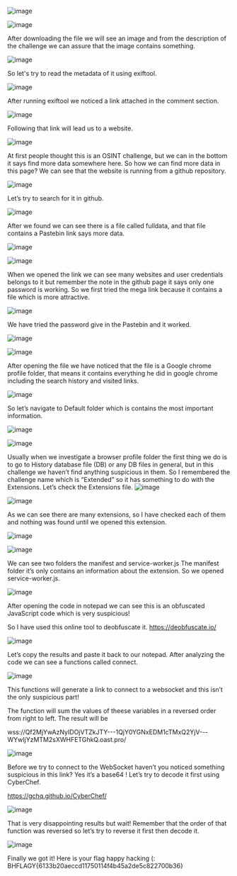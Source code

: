 ![image](https://github.com/AbdullahSGF/BHMEA23-Extended-Writeup/assets/131845686/70f79eb5-0537-4bab-ac0c-c9995c045a09)



![image](https://github.com/AbdullahSGF/BlackHatMEA-Qualifications-CTF/assets/131845686/b4f8b033-fd5d-4dd2-a929-ead0663ea4b6)

 
After downloading the file we will see an image and from the description of the challenge we can assure that the image contains something.


![image](https://github.com/AbdullahSGF/BlackHatMEA-Qualifications-CTF/assets/131845686/a9eebd13-8aa7-4d1d-bbb2-1c7c3a34fa51)

So let's try to read the metadata of it using exiftool.


![image](https://github.com/AbdullahSGF/BlackHatMEA-Qualifications-CTF/assets/131845686/5962233b-26ef-487a-ae57-70df799bd5b0)

 
After running exiftool we noticed a link attached in the comment section.


![image](https://github.com/AbdullahSGF/BlackHatMEA-Qualifications-CTF/assets/131845686/c049c387-dc55-4aac-9c0e-61d6315288ad)

 
Following that link will lead us to a website.


![image](https://github.com/AbdullahSGF/BlackHatMEA-Qualifications-CTF/assets/131845686/3a384196-4fe1-4ea6-9514-e101a33d49b9)


At first people thought this is an OSINT challenge, but we can in the bottom it says find more data somewhere here. So how we can find more data in this page? We can see that the website is running from a github repository.


![image](https://github.com/AbdullahSGF/BlackHatMEA-Qualifications-CTF/assets/131845686/12122fe8-1811-424e-88f3-881cf294f093)

Let’s try to search for it in github.


 ![image](https://github.com/AbdullahSGF/BlackHatMEA-Qualifications-CTF/assets/131845686/44c711e8-577e-4114-a0ce-e7435787647b)

 


 
After we found we can see there is a file called fulldata, and that file contains a Pastebin link says more data.


 ![image](https://github.com/AbdullahSGF/BlackHatMEA-Qualifications-CTF/assets/131845686/5b6085ac-8600-452a-bedb-ea2d334ae1a5)

 
 ![image](https://github.com/AbdullahSGF/BlackHatMEA-Qualifications-CTF/assets/131845686/25c6f810-2c01-4763-bc20-a58a669592cd)


When we opened the link we can see many websites and user credentials belongs to it but remember the note in the github page it says only one password is working. So we first tried the mega link because it contains a file which is more attractive.


![image](https://github.com/AbdullahSGF/BlackHatMEA-Qualifications-CTF/assets/131845686/1ba0c990-1991-49f3-a49c-f5a5eaeffcf2)

 
We have tried the password give in the Pastebin and it worked.


 ![image](https://github.com/AbdullahSGF/BlackHatMEA-Qualifications-CTF/assets/131845686/d9e920fd-8c2a-426f-8a2d-acb1f71a45b5)

 
![image](https://github.com/AbdullahSGF/BlackHatMEA-Qualifications-CTF/assets/131845686/e6f2a4b0-f154-49db-8986-c6357e679ed8)


 
After opening the file we have noticed that the file is a Google chrome profile folder, that means it contains everything he did in google chrome including the search history and visited links.


![image](https://github.com/AbdullahSGF/BlackHatMEA-Qualifications-CTF/assets/131845686/dfbf9d07-fc26-4719-8f51-01b103c1dcba)


So let’s navigate to Default folder which is contains the most important information.


 ![image](https://github.com/AbdullahSGF/BlackHatMEA-Qualifications-CTF/assets/131845686/36a3b237-ae78-4568-815b-cbc35c8a3209)

 ![image](https://github.com/AbdullahSGF/BlackHatMEA-Qualifications-CTF/assets/131845686/cbff5031-5e69-4536-abad-a5ea0eb8c93a)
 

Usually when we investigate a browser profile folder the first thing we do is to go to History database file (DB) or any DB files in general, but in this challenge we haven’t find anything suspicious in them. So I remembered the challenge name which is “Extended” so it has something to do with the Extensions. Let’s check the Extensions file.
![image](https://github.com/AbdullahSGF/BlackHatMEA-Qualifications-CTF/assets/131845686/ca6cd454-8dad-4711-83e9-e10c7235f999)

![image](https://github.com/AbdullahSGF/BlackHatMEA-Qualifications-CTF/assets/131845686/9b54162b-6de0-4f3d-a1dd-e7bcf2776a1f)

 
 
As we can see there are many extensions, so I have checked each of them and nothing was found until we opened this extension.

![image](https://github.com/AbdullahSGF/BlackHatMEA-Qualifications-CTF/assets/131845686/9db366db-a91d-42d6-8045-883c1099fa14)

![image](https://github.com/AbdullahSGF/BlackHatMEA-Qualifications-CTF/assets/131845686/f6de1a7e-8ab7-43c9-b7d0-f84c1594e7c6)


 
We can see two folders the manifest and service-worker.js
The manifest folder it’s only contains an information about the extension. So we opened service-worker.js.

![image](https://github.com/AbdullahSGF/BlackHatMEA-Qualifications-CTF/assets/131845686/4c96f331-85f7-4cf8-b350-f4d08752dc6b)

 
After opening the code in notepad we can see this is an obfuscated JavaScript code which is very suspicious!

So I have used this online tool to deobfuscate it.
https://deobfuscate.io/

![image](https://github.com/AbdullahSGF/BlackHatMEA-Qualifications-CTF/assets/131845686/ba8a2c39-8b65-4a0b-a138-094d5c6ef95f)

 

Let’s copy the results and paste it back to our notepad.
After analyzing the code we can see a functions called connect.

![image](https://github.com/AbdullahSGF/BlackHatMEA-Qualifications-CTF/assets/131845686/6e41cd01-8b0b-48c4-ba85-1dfe3c3548ef)

 
This functions will generate a link to connect to a websocket and this isn’t the only suspicious part!

The function will sum the values of theese variables in a reversed order from right to left.
The result will be 

wss://Qf2MjYwAzNyIDOjVTZkJTY---1QjY0YGNxEDM1cTMxQ2YjV---WYwIjYzMTM2sXWHFETGhkQ.oast.pro/


![image](https://github.com/AbdullahSGF/BlackHatMEA-Qualifications-CTF/assets/131845686/86599546-bd2c-4bc2-9cf6-89d307aa84f6)


Before we try to connect to the WebSocket haven’t you noticed something suspicious in this link? Yes it’s a base64 ! Let’s try to decode it first using CyberChef.

https://gchq.github.io/CyberChef/


 ![image](https://github.com/AbdullahSGF/BlackHatMEA-Qualifications-CTF/assets/131845686/5aff97f4-4d5c-4e70-b9a3-340800518708)


That is very disappointing results but wait! Remember that the order of that function was reversed so let’s try to reverse it first then decode it.


![image](https://github.com/AbdullahSGF/BlackHatMEA-Qualifications-CTF/assets/131845686/9705c6ce-42d9-4d65-8181-fd186cdcae1f)

 

Finally we got it! Here is your flag happy hacking (:
BHFLAGY{6133b20aeccd11750114f4b45a2de5c822700b36}


